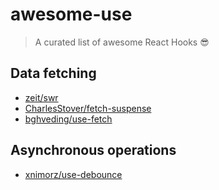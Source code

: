 # awesome-use

> A curated list of awesome React Hooks 😎

## Data fetching

- [zeit/swr](https://github.com/zeit/swr)
- [CharlesStover/fetch-suspense](https://github.com/CharlesStover/fetch-suspense)
- [bghveding/use-fetch](https://github.com/bghveding/use-fetch)

## Asynchronous operations
- [xnimorz/use-debounce](https://github.com/xnimorz/use-debounce)
